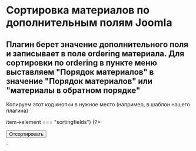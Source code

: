 # Сортировка материалов по дополнительным полям Joomla
## Плагин берет значение дополнительного поля и записывает в поле ordering материала. Для сортировки по ordering в пункте меню выставляем "Порядок материалов" в значение "Порядок материалов" или "материалы в обратном порядке"

Копируем этот код кнопки в нужное место (например, в шаблон нашего плагина)
`
<?
if ($this->item->element === "sortingfields") {?>
<p><button class="sendSort btn btn-warning" type="button">Отсортировать</button></p>
<dialog id="success" class="text-center">
<button type="button" class="btn btn-success" onclick="window.success.close()">Закрыть</button>
</dialog>
<dialog id="errorSort" class="text-center">
<p>Ошибка сортировки</p>
<button type="button" class="btn btn-warning" onclick="window.errorSort.close()">Закрыть</button>
</dialog>
<script>
jQuery(document).ready(function($){
jQuery(".sendSort").on("click", function(){
jQuery.ajax({
type: "GET",
url: "index.php?option=com_ajax&plugin=sortingfields&group=content&format=json&send=1&categorysorting=<?=$this->item->params['categorysorting']?>&idfield=<?=$this->item->params['idfield']?>",
success: function(data, status) {
let success = document.getElementById('success');
let $p1 = document.createElement('p');
$p1.textContent = "Сортировка прошла успешно";
success.prepend($p1);

window.success.showModal();
},
error: function(data, status) {
window.errorSort.showModal();
}
});
});
});
</script>
<? } ?>
`
